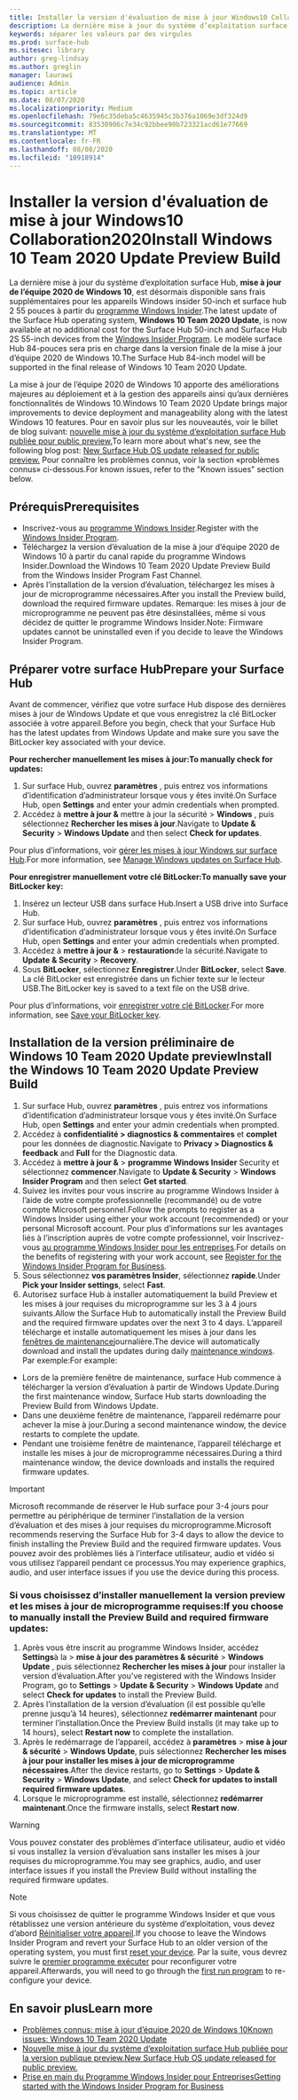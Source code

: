 ```yaml
---
title: Installer la version d'évaluation de mise à jour Windows10 Collaboration2020
description: La dernière mise à jour du système d’exploitation surface Hub, mise à jour d’équipe 2020 de Windows 10 est désormais disponible.
keywords: séparer les valeurs par des virgules
ms.prod: surface-hub
ms.sitesec: library
author: greg-lindsay
ms.author: greglin
manager: laurawi
audience: Admin
ms.topic: article
ms.date: 08/07/2020
ms.localizationpriority: Medium
ms.openlocfilehash: 79e6c35deba5c4635945c3b376a1069e3df324d9
ms.sourcegitcommit: 83530906c7e34c92bbee90b723321acd61e77669
ms.translationtype: MT
ms.contentlocale: fr-FR
ms.lasthandoff: 08/08/2020
ms.locfileid: "10918914"
---
```

# <span data-ttu-id="f2fe1-104">Installer la version d'évaluation de mise à jour Windows10 Collaboration2020</span><span class="sxs-lookup"><span data-stu-id="f2fe1-104">Install Windows 10 Team 2020 Update Preview Build</span></span> 

<span data-ttu-id="f2fe1-105">La dernière mise à jour du système d’exploitation surface Hub, **mise à jour de l’équipe 2020 de Windows 10**, est désormais disponible sans frais supplémentaires pour les appareils Windows insider 50-inch et surface hub 2 55 pouces à partir du [programme Windows Insider](https://insider.windows.com).</span><span class="sxs-lookup"><span data-stu-id="f2fe1-105">The latest update of the Surface Hub operating system, **Windows 10 Team 2020 Update**, is now available at no additional cost for the Surface Hub 50-inch and Surface Hub 2S 55-inch devices from the [Windows Insider Program](https://insider.windows.com).</span></span> <span data-ttu-id="f2fe1-106">Le modèle surface Hub 84-pouces sera pris en charge dans la version finale de la mise à jour d’équipe 2020 de Windows 10.</span><span class="sxs-lookup"><span data-stu-id="f2fe1-106">The Surface Hub 84-inch model will be supported in the final release of Windows 10 Team 2020 Update.</span></span>

<span data-ttu-id="f2fe1-107">La mise à jour de l’équipe 2020 de Windows 10 apporte des améliorations majeures au déploiement et à la gestion des appareils ainsi qu’aux dernières fonctionnalités de Windows 10.</span><span class="sxs-lookup"><span data-stu-id="f2fe1-107">Windows 10 Team 2020 Update brings major improvements to device deployment and manageability along with the latest Windows 10 features.</span></span> <span data-ttu-id="f2fe1-108">Pour en savoir plus sur les nouveautés, voir le billet de blog suivant: [nouvelle mise à jour du système d’exploitation surface Hub publiée pour public preview.](https://techcommunity.microsoft.com/t5/surface-it-pro-blog/new-surface-hub-os-update-released-for-public-preview/ba-p/1534823)</span><span class="sxs-lookup"><span data-stu-id="f2fe1-108">To learn more about what's new, see the following blog post: [New Surface Hub OS update released for public preview.](https://techcommunity.microsoft.com/t5/surface-it-pro-blog/new-surface-hub-os-update-released-for-public-preview/ba-p/1534823)</span></span> <span data-ttu-id="f2fe1-109">Pour connaître les problèmes connus, voir la section «problèmes connus» ci-dessous.</span><span class="sxs-lookup"><span data-stu-id="f2fe1-109">For known issues, refer to the "Known issues" section below.</span></span>
 
## <span data-ttu-id="f2fe1-110">Prérequis</span><span class="sxs-lookup"><span data-stu-id="f2fe1-110">Prerequisites</span></span>

- <span data-ttu-id="f2fe1-111">Inscrivez-vous au [programme Windows Insider](https://insider.windows.com/).</span><span class="sxs-lookup"><span data-stu-id="f2fe1-111">Register with the [Windows Insider Program](https://insider.windows.com/).</span></span>
- <span data-ttu-id="f2fe1-112">Téléchargez la version d’évaluation de la mise à jour d’équipe 2020 de Windows 10 à partir du canal rapide du programme Windows Insider.</span><span class="sxs-lookup"><span data-stu-id="f2fe1-112">Download the Windows 10 Team 2020 Update Preview Build from the Windows Insider Program Fast Channel.</span></span>
- <span data-ttu-id="f2fe1-113">Après l’installation de la version d’évaluation, téléchargez les mises à jour de microprogramme nécessaires.</span><span class="sxs-lookup"><span data-stu-id="f2fe1-113">After you install the Preview build, download the required firmware updates.</span></span> <span data-ttu-id="f2fe1-114">Remarque: les mises à jour de microprogramme ne peuvent pas être désinstallées, même si vous décidez de quitter le programme Windows Insider.</span><span class="sxs-lookup"><span data-stu-id="f2fe1-114">Note: Firmware updates cannot be uninstalled even if you decide to leave the Windows Insider Program.</span></span>

## <span data-ttu-id="f2fe1-115">Préparer votre surface Hub</span><span class="sxs-lookup"><span data-stu-id="f2fe1-115">Prepare your Surface Hub</span></span>

<span data-ttu-id="f2fe1-116">Avant de commencer, vérifiez que votre surface Hub dispose des dernières mises à jour de Windows Update et que vous enregistrez la clé BitLocker associée à votre appareil.</span><span class="sxs-lookup"><span data-stu-id="f2fe1-116">Before you begin, check that your Surface Hub has the latest updates from Windows Update and make sure you save the BitLocker key associated with your device.</span></span>

**<span data-ttu-id="f2fe1-117">Pour rechercher manuellement les mises à jour:</span><span class="sxs-lookup"><span data-stu-id="f2fe1-117">To manually check for updates:</span></span>**

1. <span data-ttu-id="f2fe1-118">Sur surface Hub, ouvrez **paramètres** , puis entrez vos informations d’identification d’administrateur lorsque vous y êtes invité.</span><span class="sxs-lookup"><span data-stu-id="f2fe1-118">On Surface Hub, open **Settings** and enter your admin credentials when prompted.</span></span>
2. <span data-ttu-id="f2fe1-119">Accédez à **mettre à jour &** mettre à jour la sécurité  >  **Windows** , puis sélectionnez **Rechercher les mises à jour**.</span><span class="sxs-lookup"><span data-stu-id="f2fe1-119">Navigate to **Update & Security** > **Windows Update** and then select **Check for updates**.</span></span>

<span data-ttu-id="f2fe1-120">Pour plus d’informations, voir [gérer les mises à jour Windows sur surface Hub](https://docs.microsoft.com/surface-hub/manage-windows-updates-for-surface-hub).</span><span class="sxs-lookup"><span data-stu-id="f2fe1-120">For more information, see [Manage Windows updates on Surface Hub](https://docs.microsoft.com/surface-hub/manage-windows-updates-for-surface-hub).</span></span>

**<span data-ttu-id="f2fe1-121">Pour enregistrer manuellement votre clé BitLocker:</span><span class="sxs-lookup"><span data-stu-id="f2fe1-121">To manually save your BitLocker key:</span></span>**

1. <span data-ttu-id="f2fe1-122">Insérez un lecteur USB dans surface Hub.</span><span class="sxs-lookup"><span data-stu-id="f2fe1-122">Insert a USB drive into Surface Hub.</span></span>
2. <span data-ttu-id="f2fe1-123">Sur surface Hub, ouvrez **paramètres** , puis entrez vos informations d’identification d’administrateur lorsque vous y êtes invité.</span><span class="sxs-lookup"><span data-stu-id="f2fe1-123">On Surface Hub, open **Settings** and enter your admin credentials when prompted.</span></span>
3. <span data-ttu-id="f2fe1-124">Accédez à **mettre à jour &**  >  **restauration**de la sécurité.</span><span class="sxs-lookup"><span data-stu-id="f2fe1-124">Navigate to **Update & Security** > **Recovery**.</span></span>
4. <span data-ttu-id="f2fe1-125">Sous **BitLocker**, sélectionnez **Enregistrer**.</span><span class="sxs-lookup"><span data-stu-id="f2fe1-125">Under **BitLocker**, select **Save**.</span></span> <span data-ttu-id="f2fe1-126">La clé BitLocker est enregistrée dans un fichier texte sur le lecteur USB.</span><span class="sxs-lookup"><span data-stu-id="f2fe1-126">The BitLocker key is saved to a text file on the USB drive.</span></span>

<span data-ttu-id="f2fe1-127">Pour plus d’informations, voir [enregistrer votre clé BitLocker](https://docs.microsoft.com/surface-hub/save-bitlocker-key-surface-hub).</span><span class="sxs-lookup"><span data-stu-id="f2fe1-127">For more information, see [Save your BitLocker key](https://docs.microsoft.com/surface-hub/save-bitlocker-key-surface-hub).</span></span>
 
## <span data-ttu-id="f2fe1-128">Installation de la version préliminaire de Windows 10 Team 2020 Update preview</span><span class="sxs-lookup"><span data-stu-id="f2fe1-128">Install the Windows 10 Team 2020 Update Preview Build</span></span>

1. <span data-ttu-id="f2fe1-129">Sur surface Hub, ouvrez **paramètres** , puis entrez vos informations d’identification d’administrateur lorsque vous y êtes invité.</span><span class="sxs-lookup"><span data-stu-id="f2fe1-129">On Surface Hub, open **Settings** and enter your admin credentials when prompted.</span></span>
2. <span data-ttu-id="f2fe1-130">Accédez à **confidentialité > diagnostics & commentaires** et **complet** pour les données de diagnostic.</span><span class="sxs-lookup"><span data-stu-id="f2fe1-130">Navigate to **Privacy > Diagnostics & feedback** and **Full** for the Diagnostic data.</span></span> 
3. <span data-ttu-id="f2fe1-131">Accédez à **mettre à jour &**  >  **programme Windows Insider** Security et sélectionnez **commencer**.</span><span class="sxs-lookup"><span data-stu-id="f2fe1-131">Navigate to **Update & Security** > **Windows Insider Program** and then select **Get started**.</span></span>
4. <span data-ttu-id="f2fe1-132">Suivez les invites pour vous inscrire au programme Windows Insider à l’aide de votre compte professionnelle (recommandé) ou de votre compte Microsoft personnel.</span><span class="sxs-lookup"><span data-stu-id="f2fe1-132">Follow the prompts to register as a Windows Insider using either your work account (recommended) or your personal Microsoft account.</span></span> <span data-ttu-id="f2fe1-133">Pour plus d’informations sur les avantages liés à l’inscription auprès de votre compte professionnel, voir Inscrivez-vous [au programme Windows Insider pour les entreprises](https://docs.microsoft.com/windows-insider/at-work-pro/wip-4-biz-register).</span><span class="sxs-lookup"><span data-stu-id="f2fe1-133">For details on the benefits of registering with your work account, see [Register for the Windows Insider Program for Business](https://docs.microsoft.com/windows-insider/at-work-pro/wip-4-biz-register).</span></span>
5. <span data-ttu-id="f2fe1-134">Sous sélectionnez **vos paramètres Insider**, sélectionnez **rapide**.</span><span class="sxs-lookup"><span data-stu-id="f2fe1-134">Under **Pick your Insider settings**, select **Fast**.</span></span>
6. <span data-ttu-id="f2fe1-135">Autorisez surface Hub à installer automatiquement la build Preview et les mises à jour requises du microprogramme sur les 3 à 4 jours suivants.</span><span class="sxs-lookup"><span data-stu-id="f2fe1-135">Allow the Surface Hub to automatically install the Preview Build and the required firmware updates over the next 3 to 4 days.</span></span> <span data-ttu-id="f2fe1-136">L’appareil télécharge et installe automatiquement les mises à jour dans les [fenêtres de maintenance](https://docs.microsoft.com/surface-hub/manage-windows-updates-for-surface-hub#maintenance-window)journalière.</span><span class="sxs-lookup"><span data-stu-id="f2fe1-136">The device will automatically download and install the updates during daily [maintenance windows](https://docs.microsoft.com/surface-hub/manage-windows-updates-for-surface-hub#maintenance-window).</span></span> <span data-ttu-id="f2fe1-137">Par exemple:</span><span class="sxs-lookup"><span data-stu-id="f2fe1-137">For example:</span></span>

- <span data-ttu-id="f2fe1-138">Lors de la première fenêtre de maintenance, surface Hub commence à télécharger la version d’évaluation à partir de Windows Update.</span><span class="sxs-lookup"><span data-stu-id="f2fe1-138">During the first maintenance window, Surface Hub starts downloading the Preview Build from Windows Update.</span></span>
- <span data-ttu-id="f2fe1-139">Dans une deuxième fenêtre de maintenance, l’appareil redémarre pour achever la mise à jour.</span><span class="sxs-lookup"><span data-stu-id="f2fe1-139">During a second maintenance window, the device restarts to complete the update.</span></span>
- <span data-ttu-id="f2fe1-140">Pendant une troisième fenêtre de maintenance, l’appareil télécharge et installe les mises à jour de microprogramme nécessaires.</span><span class="sxs-lookup"><span data-stu-id="f2fe1-140">During a third maintenance window, the device downloads and installs the required firmware updates.</span></span>

> [!IMPORTANT]
> <span data-ttu-id="f2fe1-141">Microsoft recommande de réserver le Hub surface pour 3-4 jours pour permettre au périphérique de terminer l’installation de la version d’évaluation et des mises à jour requises du microprogramme.</span><span class="sxs-lookup"><span data-stu-id="f2fe1-141">Microsoft recommends reserving the Surface Hub for 3-4 days to allow the device to finish installing the Preview Build and the required firmware updates.</span></span> <span data-ttu-id="f2fe1-142">Vous pouvez avoir des problèmes liés à l’interface utilisateur, audio et vidéo si vous utilisez l’appareil pendant ce processus.</span><span class="sxs-lookup"><span data-stu-id="f2fe1-142">You may experience graphics, audio, and user interface issues if you use the device during this process.</span></span>

### <span data-ttu-id="f2fe1-143">Si vous choisissez d’installer manuellement la version preview et les mises à jour de microprogramme requises:</span><span class="sxs-lookup"><span data-stu-id="f2fe1-143">If you choose to manually install the Preview Build and required firmware updates:</span></span>

1. <span data-ttu-id="f2fe1-144">Après vous être inscrit au programme Windows Insider, accédez **Settings**à la  >  **mise à jour des paramètres & sécurité**  >  **Windows Update** , puis sélectionnez **Rechercher les mises à jour** pour installer la version d’évaluation.</span><span class="sxs-lookup"><span data-stu-id="f2fe1-144">After you've registered with the Windows Insider Program, go to **Settings** > **Update & Security** > **Windows Update** and select **Check for updates** to install the Preview Build.</span></span>
2. <span data-ttu-id="f2fe1-145">Après l’installation de la version d’évaluation (il est possible qu’elle prenne jusqu’à 14 heures), sélectionnez **redémarrer maintenant** pour terminer l’installation.</span><span class="sxs-lookup"><span data-stu-id="f2fe1-145">Once the Preview Build installs (it may take up to 14 hours), select **Restart now** to complete the installation.</span></span>
3. <span data-ttu-id="f2fe1-146">Après le redémarrage de l’appareil, accédez à **paramètres**  >  **mise à jour & sécurité**  >  **Windows Update**, puis sélectionnez **Rechercher les mises à jour pour installer les mises à jour de microprogramme nécessaires**.</span><span class="sxs-lookup"><span data-stu-id="f2fe1-146">After the device restarts, go to **Settings** > **Update & Security** > **Windows Update**, and select **Check for updates to install required firmware updates**.</span></span>
4. <span data-ttu-id="f2fe1-147">Lorsque le microprogramme est installé, sélectionnez **redémarrer maintenant**.</span><span class="sxs-lookup"><span data-stu-id="f2fe1-147">Once the firmware installs, select **Restart now**.</span></span>

> [!WARNING]
> <span data-ttu-id="f2fe1-148">Vous pouvez constater des problèmes d’interface utilisateur, audio et vidéo si vous installez la version d’évaluation sans installer les mises à jour requises du microprogramme.</span><span class="sxs-lookup"><span data-stu-id="f2fe1-148">You may see graphics, audio, and user interface issues if you install the Preview Build without installing the required firmware updates.</span></span>

> [!NOTE]
> <span data-ttu-id="f2fe1-149">Si vous choisissez de quitter le programme Windows Insider et que vous rétablissez une version antérieure du système d’exploitation, vous devez d’abord [Réinitialiser votre appareil](https://docs.microsoft.com/surface-hub/device-reset-surface-hub).</span><span class="sxs-lookup"><span data-stu-id="f2fe1-149">If you choose to leave the Windows Insider Program and revert your Surface Hub to an older version of the operating system, you must first [reset your device](https://docs.microsoft.com/surface-hub/device-reset-surface-hub).</span></span> <span data-ttu-id="f2fe1-150">Par la suite, vous devrez suivre le [premier programme exécuter](https://docs.microsoft.com/surface-hub/first-run-program-surface-hub) pour reconfigurer votre appareil.</span><span class="sxs-lookup"><span data-stu-id="f2fe1-150">Afterwards, you will need to go through the [first run program](https://docs.microsoft.com/surface-hub/first-run-program-surface-hub) to re-configure your device.</span></span>
 

## <span data-ttu-id="f2fe1-151">En savoir plus</span><span class="sxs-lookup"><span data-stu-id="f2fe1-151">Learn more</span></span>

- [<span data-ttu-id="f2fe1-152">Problèmes connus: mise à jour d’équipe 2020 de Windows 10</span><span class="sxs-lookup"><span data-stu-id="f2fe1-152">Known issues: Windows 10 Team 2020 Update</span></span>](surface-hub-2020-team-update-known-issues.md)
- [<span data-ttu-id="f2fe1-153">Nouvelle mise à jour du système d’exploitation surface Hub publiée pour la version publique preview.</span><span class="sxs-lookup"><span data-stu-id="f2fe1-153">New Surface Hub OS update released for public preview.</span></span>](https://techcommunity.microsoft.com/t5/surface-it-pro-blog/new-surface-hub-os-update-released-for-public-preview/ba-p/1534823)
- [<span data-ttu-id="f2fe1-154">Prise en main du Programme Windows Insider pour Entreprises</span><span class="sxs-lookup"><span data-stu-id="f2fe1-154">Getting started with the Windows Insider Program for Business</span></span>](https://docs.microsoft.com/windows-insider/at-work-pro/wip-4-biz-manage)